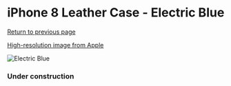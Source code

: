 # iPhone 8 Leather Case - Electric Blue

[Return to previous page](/iphone_7)

[High-resolution image from Apple](https://store.storeimages.cdn-apple.com/8756/as-images.apple.com/is/MRG52?wid=4500&hei=4500&fmt=png)

<div style="width: 384px"><img src="/everysource/MRG52.png" alt="Electric Blue"></div>

### Under construction
